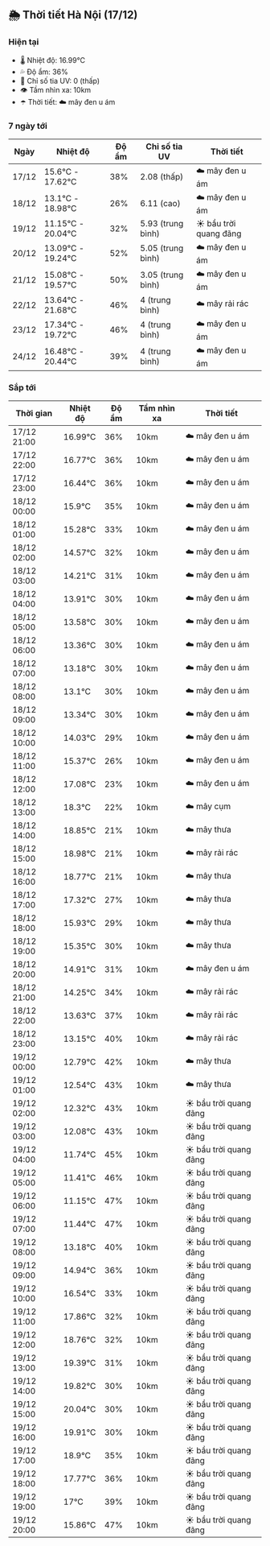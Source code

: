 ## 🌦️ Thời tiết Hà Nội (17/12)

### Hiện tại

- 🌡️ Nhiệt độ: 16.99℃
- 💦 Độ ẩm: 36%
- 🌟 Chỉ số tia UV: 0 (thấp)
- 👁️ Tầm nhìn xa: 10km
- ☂️ Thời tiết: ☁️ mây đen u ám

### 7 ngày tới

| Ngày | Nhiệt độ | Độ ẩm | Chỉ số tia UV | Thời tiết |
| --- | --- | --- | --- | --- |
| 17/12 | 15.6℃ - 17.62℃ | 38% | 2.08 (thấp) | ☁️ mây đen u ám |
| 18/12 | 13.1℃ - 18.98℃ | 26% | 6.11 (cao) | ☁️ mây đen u ám |
| 19/12 | 11.15℃ - 20.04℃ | 32% | 5.93 (trung bình) | ☀️ bầu trời quang đãng |
| 20/12 | 13.09℃ - 19.24℃ | 52% | 5.05 (trung bình) | ☁️ mây đen u ám |
| 21/12 | 15.08℃ - 19.57℃ | 50% | 3.05 (trung bình) | ☁️ mây đen u ám |
| 22/12 | 13.64℃ - 21.68℃ | 46% | 4 (trung bình) | ☁️ mây rải rác |
| 23/12 | 17.34℃ - 19.72℃ | 46% | 4 (trung bình) | ☁️ mây đen u ám |
| 24/12 | 16.48℃ - 20.44℃ | 39% | 4 (trung bình) | ☁️ mây đen u ám |

### Sắp tới

| Thời gian | Nhiệt độ | Độ ẩm | Tầm nhìn xa | Thời tiết |
| --- | --- | --- | --- | --- |
| 17/12 21:00 | 16.99℃ | 36% | 10km | ☁️ mây đen u ám |
| 17/12 22:00 | 16.77℃ | 36% | 10km | ☁️ mây đen u ám |
| 17/12 23:00 | 16.44℃ | 36% | 10km | ☁️ mây đen u ám |
| 18/12 00:00 | 15.9℃ | 35% | 10km | ☁️ mây đen u ám |
| 18/12 01:00 | 15.28℃ | 33% | 10km | ☁️ mây đen u ám |
| 18/12 02:00 | 14.57℃ | 32% | 10km | ☁️ mây đen u ám |
| 18/12 03:00 | 14.21℃ | 31% | 10km | ☁️ mây đen u ám |
| 18/12 04:00 | 13.91℃ | 30% | 10km | ☁️ mây đen u ám |
| 18/12 05:00 | 13.58℃ | 30% | 10km | ☁️ mây đen u ám |
| 18/12 06:00 | 13.36℃ | 30% | 10km | ☁️ mây đen u ám |
| 18/12 07:00 | 13.18℃ | 30% | 10km | ☁️ mây đen u ám |
| 18/12 08:00 | 13.1℃ | 30% | 10km | ☁️ mây đen u ám |
| 18/12 09:00 | 13.34℃ | 30% | 10km | ☁️ mây đen u ám |
| 18/12 10:00 | 14.03℃ | 29% | 10km | ☁️ mây đen u ám |
| 18/12 11:00 | 15.37℃ | 26% | 10km | ☁️ mây đen u ám |
| 18/12 12:00 | 17.08℃ | 23% | 10km | ☁️ mây đen u ám |
| 18/12 13:00 | 18.3℃ | 22% | 10km | ☁️ mây cụm |
| 18/12 14:00 | 18.85℃ | 21% | 10km | ☁️ mây thưa |
| 18/12 15:00 | 18.98℃ | 21% | 10km | ☁️ mây rải rác |
| 18/12 16:00 | 18.77℃ | 21% | 10km | ☁️ mây thưa |
| 18/12 17:00 | 17.32℃ | 27% | 10km | ☁️ mây thưa |
| 18/12 18:00 | 15.93℃ | 29% | 10km | ☁️ mây thưa |
| 18/12 19:00 | 15.35℃ | 30% | 10km | ☁️ mây thưa |
| 18/12 20:00 | 14.91℃ | 31% | 10km | ☁️ mây đen u ám |
| 18/12 21:00 | 14.25℃ | 34% | 10km | ☁️ mây rải rác |
| 18/12 22:00 | 13.63℃ | 37% | 10km | ☁️ mây rải rác |
| 18/12 23:00 | 13.15℃ | 40% | 10km | ☁️ mây rải rác |
| 19/12 00:00 | 12.79℃ | 42% | 10km | ☁️ mây thưa |
| 19/12 01:00 | 12.54℃ | 43% | 10km | ☁️ mây thưa |
| 19/12 02:00 | 12.32℃ | 43% | 10km | ☀️ bầu trời quang đãng |
| 19/12 03:00 | 12.08℃ | 43% | 10km | ☀️ bầu trời quang đãng |
| 19/12 04:00 | 11.74℃ | 45% | 10km | ☀️ bầu trời quang đãng |
| 19/12 05:00 | 11.41℃ | 46% | 10km | ☀️ bầu trời quang đãng |
| 19/12 06:00 | 11.15℃ | 47% | 10km | ☀️ bầu trời quang đãng |
| 19/12 07:00 | 11.44℃ | 47% | 10km | ☀️ bầu trời quang đãng |
| 19/12 08:00 | 13.18℃ | 40% | 10km | ☀️ bầu trời quang đãng |
| 19/12 09:00 | 14.94℃ | 36% | 10km | ☀️ bầu trời quang đãng |
| 19/12 10:00 | 16.54℃ | 33% | 10km | ☀️ bầu trời quang đãng |
| 19/12 11:00 | 17.86℃ | 32% | 10km | ☀️ bầu trời quang đãng |
| 19/12 12:00 | 18.76℃ | 32% | 10km | ☀️ bầu trời quang đãng |
| 19/12 13:00 | 19.39℃ | 31% | 10km | ☀️ bầu trời quang đãng |
| 19/12 14:00 | 19.82℃ | 30% | 10km | ☀️ bầu trời quang đãng |
| 19/12 15:00 | 20.04℃ | 30% | 10km | ☀️ bầu trời quang đãng |
| 19/12 16:00 | 19.91℃ | 30% | 10km | ☀️ bầu trời quang đãng |
| 19/12 17:00 | 18.9℃ | 35% | 10km | ☀️ bầu trời quang đãng |
| 19/12 18:00 | 17.77℃ | 36% | 10km | ☀️ bầu trời quang đãng |
| 19/12 19:00 | 17℃ | 39% | 10km | ☀️ bầu trời quang đãng |
| 19/12 20:00 | 15.86℃ | 47% | 10km | ☀️ bầu trời quang đãng |

